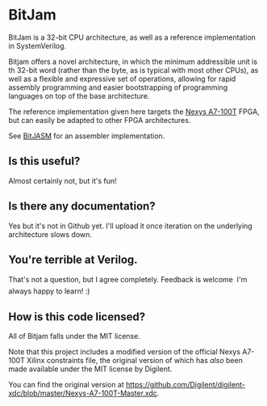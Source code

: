 # BitJam

BitJam is a 32-bit CPU architecture, as well as a reference implementation in SystemVerilog.

Bitjam offers a novel architecture, in which the minimum addressible unit is th 32-bit word 
(rather than the byte, as is typical with most other CPUs), as well as a flexible and expressive
set of operations, allowing for rapid assembly programming and easier bootstrapping of 
programming languages on top of the base architecture.

The reference implementation given here targets the [Nexys A7-100T](https://digilent.com/reference/programmable-logic/nexys-a7/start)
FPGA, but can easily be adapted to other FPGA architectures.

See [BitJASM](https://github.com/StefanKopieczek/bitjasm.git) for an assembler implementation.

## Is this useful?

Almost certainly not, but it's fun!

## Is there any documentation?

Yes but it's not in Github yet. I'll upload it once iteration on the underlying architecture slows down.

## You're terrible at Verilog.

That's not a question, but I agree completely. Feedback is welcome &#150; I'm always happy to learn! :)

## How is this code licensed?

All of Bitjam falls under the MIT license.

Note that this project includes a modified version of the official Nexys A7-100T Xilinx constraints file, the
original version of which has *also* been made available under the MIT license by Digilent.

You can find the original version at https://github.com/Digilent/digilent-xdc/blob/master/Nexys-A7-100T-Master.xdc.
